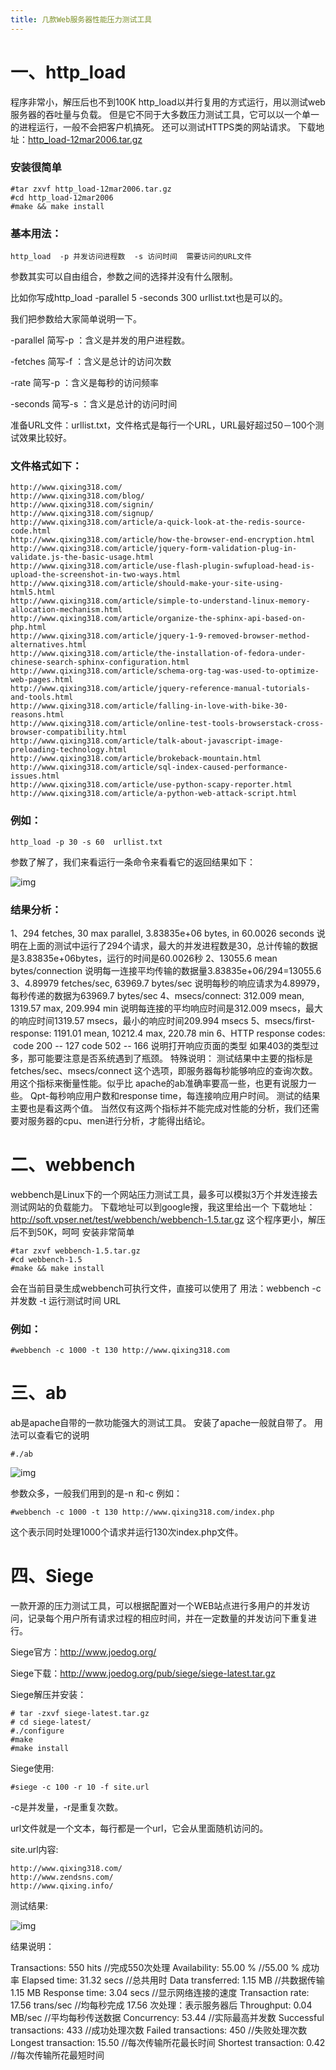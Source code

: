 ```yaml
---
title: 几款Web服务器性能压力测试工具
---
```


# 一、http_load

程序非常小，解压后也不到100K
http_load以并行复用的方式运行，用以测试web服务器的吞吐量与负载。
但是它不同于大多数压力测试工具，它可以以一个单一的进程运行，一般不会把客户机搞死。
还可以测试HTTPS类的网站请求。
下载地址：[http_load-12mar2006.tar.gz](http://acme.com/software/http_load/http_load-12mar2006.tar.gz)

### 安装很简单

```
#tar zxvf http_load-12mar2006.tar.gz
#cd http_load-12mar2006
#make && make install
```

### 基本用法：

```
http_load  -p 并发访问进程数  -s 访问时间  需要访问的URL文件
```

参数其实可以自由组合，参数之间的选择并没有什么限制。

比如你写成http_load  -parallel  5  -seconds  300  urllist.txt也是可以的。

我们把参数给大家简单说明一下。

-parallel   简写-p ：含义是并发的用户进程数。

-fetches   简写-f ：含义是总计的访问次数

-rate        简写-p ：含义是每秒的访问频率

-seconds 简写-s ：含义是总计的访问时间

准备URL文件：urllist.txt，文件格式是每行一个URL，URL最好超过50－100个测试效果比较好。

### 文件格式如下：

```
http://www.qixing318.com/
http://www.qixing318.com/blog/
http://www.qixing318.com/signin/
http://www.qixing318.com/signup/
http://www.qixing318.com/article/a-quick-look-at-the-redis-source-code.html
http://www.qixing318.com/article/how-the-browser-end-encryption.html
http://www.qixing318.com/article/jquery-form-validation-plug-in-validate.js-the-basic-usage.html
http://www.qixing318.com/article/use-flash-plugin-swfupload-head-is-upload-the-screenshot-in-two-ways.html
http://www.qixing318.com/article/should-make-your-site-using-html5.html
http://www.qixing318.com/article/simple-to-understand-linux-memory-allocation-mechanism.html
http://www.qixing318.com/article/organize-the-sphinx-api-based-on-php.html
http://www.qixing318.com/article/jquery-1-9-removed-browser-method-alternatives.html
http://www.qixing318.com/article/the-installation-of-fedora-under-chinese-search-sphinx-configuration.html
http://www.qixing318.com/article/schema-org-tag-was-used-to-optimize-web-pages.html
http://www.qixing318.com/article/jquery-reference-manual-tutorials-and-tools.html
http://www.qixing318.com/article/falling-in-love-with-bike-30-reasons.html
http://www.qixing318.com/article/online-test-tools-browserstack-cross-browser-compatibility.html
http://www.qixing318.com/article/talk-about-javascript-image-preloading-technology.html
http://www.qixing318.com/article/brokeback-mountain.html
http://www.qixing318.com/article/sql-index-caused-performance-issues.html
http://www.qixing318.com/article/use-python-scapy-reporter.html
http://www.qixing318.com/article/a-python-web-attack-script.html
```

### 例如：

```
http_load -p 30 -s 60  urllist.txt
```

参数了解了，我们来看运行一条命令来看看它的返回结果如下：

![img](http://www.qixing318.com/uploads/origin/image/20131107/43933542a5e6422d5041f56d0781b196.png)

### 结果分析：

1、294 fetches, 30 max parallel, 3.83835e+06 bytes, in 60.0026 seconds
说明在上面的测试中运行了294个请求，最大的并发进程数是30，总计传输的数据是3.83835e+06bytes，运行的时间是60.0026秒
2、13055.6 mean bytes/connection
说明每一连接平均传输的数据量3.83835e+06/294=13055.6
3、4.89979 fetches/sec, 63969.7 bytes/sec
说明每秒的响应请求为4.89979，每秒传递的数据为63969.7 bytes/sec
4、msecs/connect: 312.009 mean, 1319.57 max, 209.994 min
说明每连接的平均响应时间是312.009 msecs，最大的响应时间1319.57 msecs，最小的响应时间209.994 msecs
5、msecs/first-response: 1191.01 mean, 10212.4 max, 220.78 min
6、HTTP response codes: 
​    code 200  --  127 
​    code 502  --  166
说明打开响应页面的类型
如果403的类型过多，那可能要注意是否系统遇到了瓶颈。
特殊说明：
测试结果中主要的指标是 fetches/sec、msecs/connect 这个选项，即服务器每秒能够响应的查询次数。
用这个指标来衡量性能。似乎比 apache的ab准确率要高一些，也更有说服力一些。
Qpt-每秒响应用户数和response time，每连接响应用户时间。
测试的结果主要也是看这两个值。
当然仅有这两个指标并不能完成对性能的分析，我们还需要对服务器的cpu、men进行分析，才能得出结论。

# 二、webbench

webbench是Linux下的一个网站压力测试工具，最多可以模拟3万个并发连接去测试网站的负载能力。
下载地址可以到google搜，我这里给出一个
下载地址：<http://soft.vpser.net/test/webbench/webbench-1.5.tar.gz>
这个程序更小，解压后不到50K，呵呵
安装非常简单

```
#tar zxvf webbench-1.5.tar.gz
#cd webbench-1.5
#make && make install
```

会在当前目录生成webbench可执行文件，直接可以使用了
用法：webbench -c 并发数 -t 运行测试时间 URL

### 例如：

```
#webbench -c 1000 -t 130 http://www.qixing318.com
```

# 三、ab

ab是apache自带的一款功能强大的测试工具。
安装了apache一般就自带了。
用法可以查看它的说明

```
#./ab
```

![img](http://www.qixing318.com/uploads/origin/image/20131107/751beeba0edfca272a385abd87c21317.png)

参数众多，一般我们用到的是-n 和-c
例如：

```
#webbench -c 1000 -t 130 http://www.qixing318.com/index.php
```

这个表示同时处理1000个请求并运行130次index.php文件。

# 四、Siege

一款开源的压力测试工具，可以根据配置对一个WEB站点进行多用户的并发访问，记录每个用户所有请求过程的相应时间，并在一定数量的并发访问下重复进行。

Siege官方：<http://www.joedog.org/>

Siege下载：<http://www.joedog.org/pub/siege/siege-latest.tar.gz>

Siege解压并安装：

```
# tar -zxvf siege-latest.tar.gz
# cd siege-latest/
#./configure
#make
#make install
```

Siege使用:

```
#siege -c 100 -r 10 -f site.url
```

-c是并发量，-r是重复次数。 

url文件就是一个文本，每行都是一个url，它会从里面随机访问的。

site.url内容:

```
http://www.qixing318.com/
http://www.zendsns.com/
http://www.qixing.info/
```

测试结果:

![img](http://www.qixing318.com/uploads/origin/image/20131107/1be98fb0e4b0d23744778bfe9e2a400d.png)

结果说明：

Transactions: 550 hits //完成550次处理
Availability: 55.00 % //55.00 % 成功率
Elapsed time: 31.32 secs //总共用时
Data transferred: 1.15 MB //共数据传输1.15 MB
Response time: 3.04 secs //显示网络连接的速度
Transaction rate: 17.56 trans/sec //均每秒完成 17.56 次处理：表示服务器后
Throughput: 0.04 MB/sec //平均每秒传送数据
Concurrency: 53.44 //实际最高并发数
Successful transactions: 433 //成功处理次数
Failed transactions: 450 //失败处理次数
Longest transaction: 15.50 //每次传输所花最长时间
Shortest transaction: 0.42 //每次传输所花最短时间